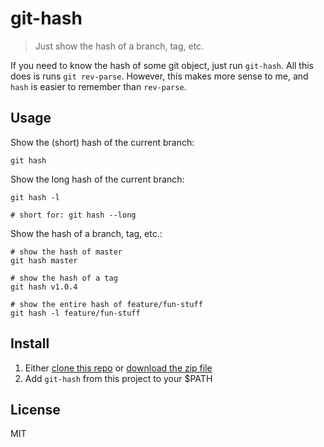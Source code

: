 # git-hash

> Just show the hash of a branch, tag, etc.

If you need to know the hash of some git object, just run `git-hash`.
All this does is runs `git rev-parse`.  However, this makes more sense to me, and `hash` is easier to remember than `rev-parse`.

## Usage

Show the (short) hash of the current branch:

```shell
git hash
```

Show the long hash of the current branch:

```shell
git hash -l

# short for: git hash --long
```

Show the hash of a branch, tag, etc.:

```shell
# show the hash of master
git hash master

# show the hash of a tag
git hash v1.0.4

# show the entire hash of feature/fun-stuff
git hash -l feature/fun-stuff
```

## Install

1. Either [clone this repo](https://help.github.com/articles/cloning-a-repository/) or [download the zip file](https://github.com/blakek/git-hash/archive/master.zip)
2. Add `git-hash` from this project to your $PATH

## License

MIT
